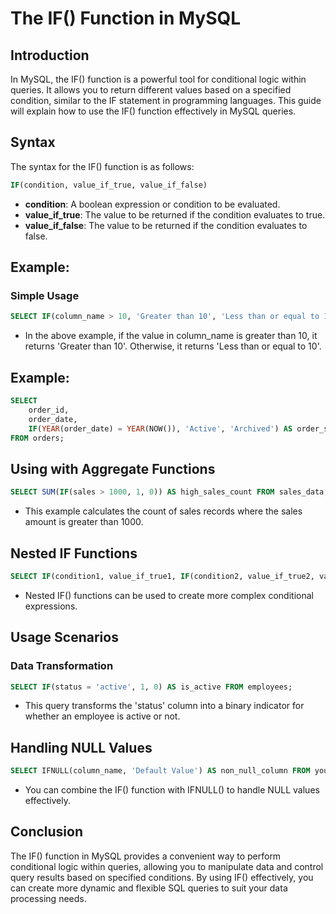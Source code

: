 
# The IF() Function in MySQL

## Introduction

In MySQL, the IF() function is a powerful tool for conditional logic within queries. It allows you to return different values based on a specified condition, similar to the IF statement in programming languages. This guide will explain how to use the IF() function effectively in MySQL queries.

## Syntax
The syntax for the IF() function is as follows:

```sql
IF(condition, value_if_true, value_if_false)
```

* **condition**: A boolean expression or condition to be evaluated.
* **value_if_true**: The value to be returned if the condition evaluates to true.
* **value_if_false**: The value to be returned if the condition evaluates to false.

## Example:

### Simple Usage
```sql
SELECT IF(column_name > 10, 'Greater than 10', 'Less than or equal to 10') AS result FROM your_table;
```
* In the above example, if the value in column_name is greater than 10, it returns 'Greater than 10'. Otherwise, it returns 'Less than or equal to 10'.

## Example:
```sql
SELECT 
    order_id,
    order_date,
    IF(YEAR(order_date) = YEAR(NOW()), 'Active', 'Archived') AS order_status
FROM orders;
```

## Using with Aggregate Functions
```sql
SELECT SUM(IF(sales > 1000, 1, 0)) AS high_sales_count FROM sales_data;
```

* This example calculates the count of sales records where the sales amount is greater than 1000.

## Nested IF Functions
```sql
SELECT IF(condition1, value_if_true1, IF(condition2, value_if_true2, value_if_false2)) AS nested_result FROM your_table;
```
* Nested IF() functions can be used to create more complex conditional expressions.

## Usage Scenarios

### Data Transformation
```sql
SELECT IF(status = 'active', 1, 0) AS is_active FROM employees;
```
* This query transforms the 'status' column into a binary indicator for whether an employee is active or not.

## Handling NULL Values
```sql
SELECT IFNULL(column_name, 'Default Value') AS non_null_column FROM your_table;
```

* You can combine the IF() function with IFNULL() to handle NULL values effectively.

## Conclusion

The IF() function in MySQL provides a convenient way to perform conditional logic within queries, allowing you to manipulate data and control query results based on specified conditions. By using IF() effectively, you can create more dynamic and flexible SQL queries to suit your data processing needs.